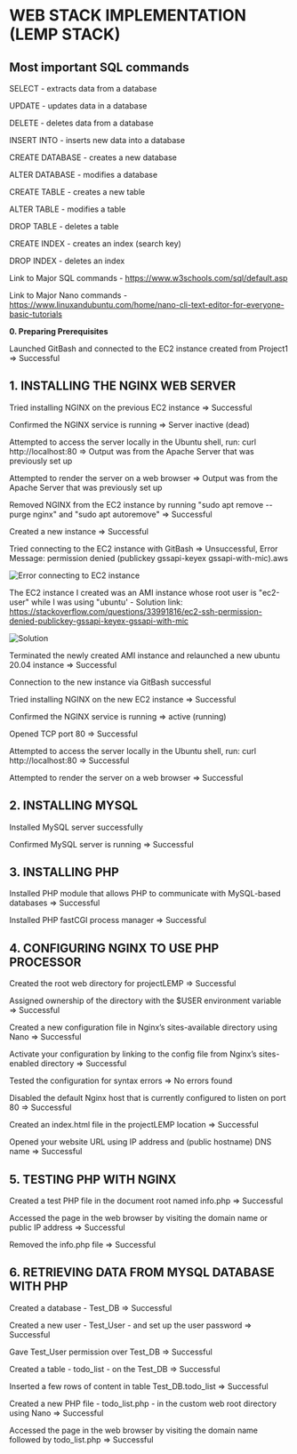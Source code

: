 # WEB STACK IMPLEMENTATION (LEMP STACK)
## Most important SQL commands
SELECT - extracts data from a database

UPDATE - updates data in a database

DELETE - deletes data from a database

INSERT INTO - inserts new data into a database

CREATE DATABASE - creates a new database

ALTER DATABASE - modifies a database

CREATE TABLE - creates a new table

ALTER TABLE - modifies a table

DROP TABLE - deletes a table

CREATE INDEX - creates an index (search key)

DROP INDEX - deletes an index

Link to Major SQL commands - https://www.w3schools.com/sql/default.asp

Link to Major Nano commands - https://www.linuxandubuntu.com/home/nano-cli-text-editor-for-everyone-basic-tutorials

**0. Preparing Prerequisites**

Launched GitBash and connected to the EC2 instance created from Project1 => Successful

## 1. INSTALLING THE NGINX WEB SERVER
Tried installing NGINX on the previous EC2 instance => Successful

Confirmed the NGINX service is running => Server inactive (dead)

Attempted to access the server locally in the Ubuntu shell, run: curl http://localhost:80 => Output was from the Apache Server that was previously set up

Attempted to render the server on a web browser => Output was from the Apache Server that was previously set up

Removed NGINX from the EC2 instance by running "sudo apt remove --purge nginx" and "sudo apt autoremove" => Successful

Created a new instance => Successful

Tried connecting to the EC2 instance with GitBash => Unsuccessful, Error Message: permission denied (publickey gssapi-keyex gssapi-with-mic).aws

![Error connecting to EC2 instance](https://user-images.githubusercontent.com/97810379/151066223-4ddae4fd-f73e-4acb-86fb-78ffd4487492.JPG)

The EC2 instance I created was an AMI instance whose root user is "ec2-user" while I was using "ubuntu' - Solution link: https://stackoverflow.com/questions/33991816/ec2-ssh-permission-denied-publickey-gssapi-keyex-gssapi-with-mic

![Solution](https://user-images.githubusercontent.com/97810379/151066925-d6cbe394-1ba9-41c5-bc9e-a71dd05916a5.JPG)

Terminated the newly created AMI instance and relaunched a new ubuntu 20.04 instance => Successful

Connection to the new instance via GitBash successful

Tried installing NGINX on the new EC2 instance => Successful

Confirmed the NGINX service is running => active (running)

Opened TCP port 80 => Successful

Attempted to access the server locally in the Ubuntu shell, run: curl http://localhost:80 => Successful

Attempted to render the server on a web browser => Successful

## 2. INSTALLING MYSQL
Installed MySQL server successfully

Confirmed MySQL server is running => Successful

## 3. INSTALLING PHP
Installed PHP module that allows PHP to communicate with MySQL-based databases => Successful

Installed PHP fastCGI process manager => Successful

## 4. CONFIGURING NGINX TO USE PHP PROCESSOR
Created the root web directory for projectLEMP => Successful

Assigned ownership of the directory with the $USER environment variable => Successful

Created a new configuration file in Nginx’s sites-available directory using Nano => Successful

Activate your configuration by linking to the config file from Nginx’s sites-enabled directory => Successful

Tested the configuration for syntax errors => No errors found

Disabled the default Nginx host that is currently configured to listen on port 80 => Successful

Created an index.html file in the projectLEMP location => Successful

Opened your website URL using IP address and (public hostname) DNS name => Successful

## 5. TESTING PHP WITH NGINX
Created a test PHP file in the document root named info.php => Successful

Accessed the page in the web browser by visiting the domain name or public IP address => Successful

Removed the info.php file => Successful

## 6. RETRIEVING DATA FROM MYSQL DATABASE WITH PHP
Created a database - Test_DB => Successful

Created a new user - Test_User - and set up the user password => Successful

Gave Test_User permission over Test_DB => Successful

Created a table - todo_list - on the Test_DB => Successful

Inserted a few rows of content in table Test_DB.todo_list => Successful

Created a new PHP file - todo_list.php - in the custom web root directory using Nano => Successful

Accessed the page in the web browser by visiting the domain name followed by todo_list.php => Successful
